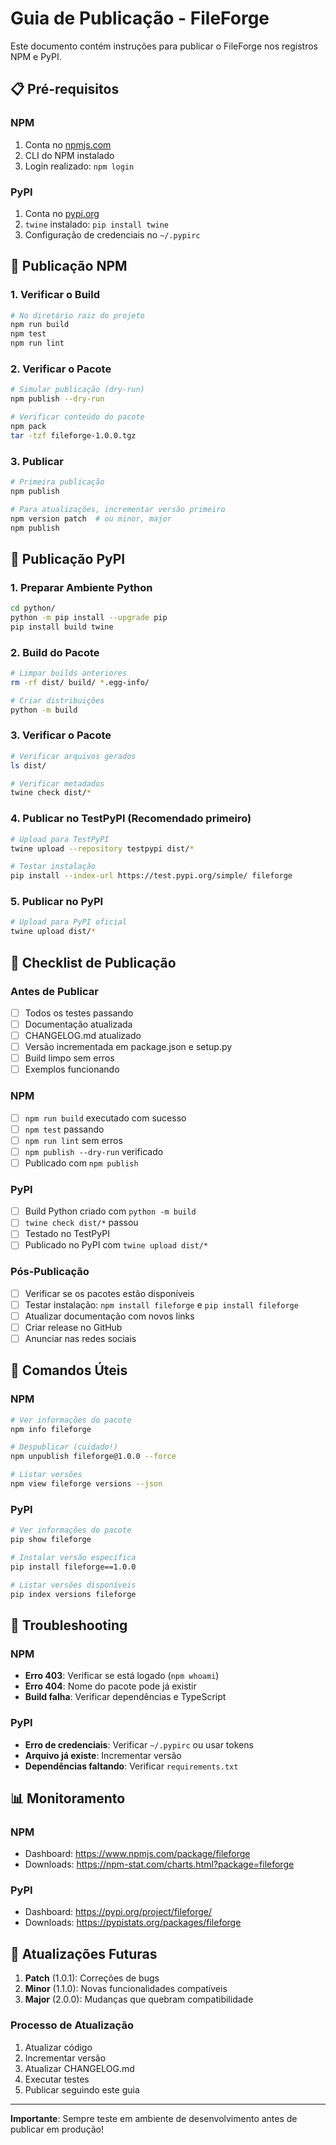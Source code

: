 # Guia de Publicação - FileForge

Este documento contém instruções para publicar o FileForge nos registros NPM e PyPI.

## 📋 Pré-requisitos

### NPM
1. Conta no [npmjs.com](https://www.npmjs.com)
2. CLI do NPM instalado
3. Login realizado: `npm login`

### PyPI
1. Conta no [pypi.org](https://pypi.org)
2. `twine` instalado: `pip install twine`
3. Configuração de credenciais no `~/.pypirc`

## 🚀 Publicação NPM

### 1. Verificar o Build
```bash
# No diretório raiz do projeto
npm run build
npm test
npm run lint
```

### 2. Verificar o Pacote
```bash
# Simular publicação (dry-run)
npm publish --dry-run

# Verificar conteúdo do pacote
npm pack
tar -tzf fileforge-1.0.0.tgz
```

### 3. Publicar
```bash
# Primeira publicação
npm publish

# Para atualizações, incrementar versão primeiro
npm version patch  # ou minor, major
npm publish
```

## 🐍 Publicação PyPI

### 1. Preparar Ambiente Python
```bash
cd python/
python -m pip install --upgrade pip
pip install build twine
```

### 2. Build do Pacote
```bash
# Limpar builds anteriores
rm -rf dist/ build/ *.egg-info/

# Criar distribuições
python -m build
```

### 3. Verificar o Pacote
```bash
# Verificar arquivos gerados
ls dist/

# Verificar metadados
twine check dist/*
```

### 4. Publicar no TestPyPI (Recomendado primeiro)
```bash
# Upload para TestPyPI
twine upload --repository testpypi dist/*

# Testar instalação
pip install --index-url https://test.pypi.org/simple/ fileforge
```

### 5. Publicar no PyPI
```bash
# Upload para PyPI oficial
twine upload dist/*
```

## 📝 Checklist de Publicação

### Antes de Publicar
- [ ] Todos os testes passando
- [ ] Documentação atualizada
- [ ] CHANGELOG.md atualizado
- [ ] Versão incrementada em package.json e setup.py
- [ ] Build limpo sem erros
- [ ] Exemplos funcionando

### NPM
- [ ] `npm run build` executado com sucesso
- [ ] `npm test` passando
- [ ] `npm run lint` sem erros
- [ ] `npm publish --dry-run` verificado
- [ ] Publicado com `npm publish`

### PyPI
- [ ] Build Python criado com `python -m build`
- [ ] `twine check dist/*` passou
- [ ] Testado no TestPyPI
- [ ] Publicado no PyPI com `twine upload dist/*`

### Pós-Publicação
- [ ] Verificar se os pacotes estão disponíveis
- [ ] Testar instalação: `npm install fileforge` e `pip install fileforge`
- [ ] Atualizar documentação com novos links
- [ ] Criar release no GitHub
- [ ] Anunciar nas redes sociais

## 🔧 Comandos Úteis

### NPM
```bash
# Ver informações do pacote
npm info fileforge

# Despublicar (cuidado!)
npm unpublish fileforge@1.0.0 --force

# Listar versões
npm view fileforge versions --json
```

### PyPI
```bash
# Ver informações do pacote
pip show fileforge

# Instalar versão específica
pip install fileforge==1.0.0

# Listar versões disponíveis
pip index versions fileforge
```

## 🚨 Troubleshooting

### NPM
- **Erro 403**: Verificar se está logado (`npm whoami`)
- **Erro 404**: Nome do pacote pode já existir
- **Build falha**: Verificar dependências e TypeScript

### PyPI
- **Erro de credenciais**: Verificar `~/.pypirc` ou usar tokens
- **Arquivo já existe**: Incrementar versão
- **Dependências faltando**: Verificar `requirements.txt`

## 📊 Monitoramento

### NPM
- Dashboard: https://www.npmjs.com/package/fileforge
- Downloads: https://npm-stat.com/charts.html?package=fileforge

### PyPI
- Dashboard: https://pypi.org/project/fileforge/
- Downloads: https://pypistats.org/packages/fileforge

## 🔄 Atualizações Futuras

1. **Patch** (1.0.1): Correções de bugs
2. **Minor** (1.1.0): Novas funcionalidades compatíveis
3. **Major** (2.0.0): Mudanças que quebram compatibilidade

### Processo de Atualização
1. Atualizar código
2. Incrementar versão
3. Atualizar CHANGELOG.md
4. Executar testes
5. Publicar seguindo este guia

---

**Importante**: Sempre teste em ambiente de desenvolvimento antes de publicar em produção!
